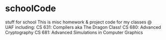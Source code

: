 # schoolCode
stuff for school
This is misc homework & project code for my classes @ UAF including:
CS 631: Compilers aka The Dragon Class!
CS 680: Advanced Cryptography
CS 681: Advanced Simulations in Computer Graphics
